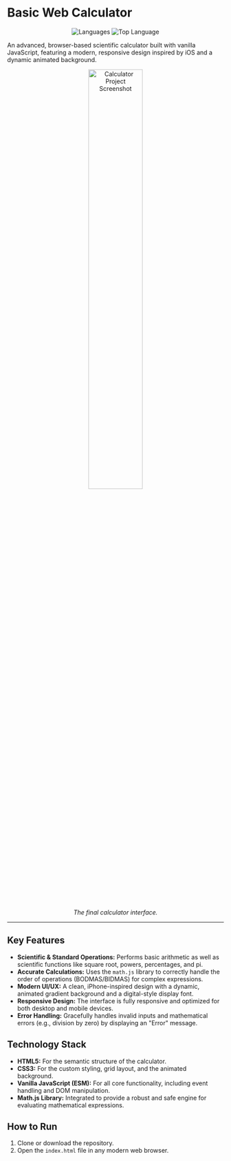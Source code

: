 # Basic Web Calculator
<p align="center">
  <img alt="Languages" src="https://img.shields.io/github/languages/count/Vinodhacker17/Basic-Calculator-?style=for-the-badge&color=orange">
  <img alt="Top Language" src="https://img.shields.io/github/languages/top/Vinodhacker17/Basic-Calculator-?style=for-the-badge&color=orange">
</p>
An advanced, browser-based scientific calculator built with vanilla JavaScript, featuring a modern, responsive design inspired by iOS and a dynamic animated background.



<br>

<p align="center">
  <img width="50%" alt="Calculator Project Screenshot" src="https://github.com/user-attachments/assets/41796dab-db49-4cf9-8999-eaf90695e360" />
  <br>
  <em>The final calculator interface.</em>
</p>

---

## Key Features

-   **Scientific & Standard Operations:** Performs basic arithmetic as well as scientific functions like square root, powers, percentages, and pi.
-   **Accurate Calculations:** Uses the `math.js` library to correctly handle the order of operations (BODMAS/BIDMAS) for complex expressions.
-   **Modern UI/UX:** A clean, iPhone-inspired design with a dynamic, animated gradient background and a digital-style display font.
-   **Responsive Design:** The interface is fully responsive and optimized for both desktop and mobile devices.
-   **Error Handling:** Gracefully handles invalid inputs and mathematical errors (e.g., division by zero) by displaying an "Error" message.

## Technology Stack

-   **HTML5:** For the semantic structure of the calculator.
-   **CSS3:** For the custom styling, grid layout, and the animated background.
-   **Vanilla JavaScript (ESM):** For all core functionality, including event handling and DOM manipulation.
-   **Math.js Library:** Integrated to provide a robust and safe engine for evaluating mathematical expressions.

## How to Run

1.  Clone or download the repository.
2.  Open the `index.html` file in any modern web browser.